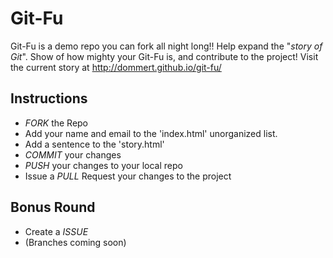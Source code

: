 Git-Fu
===================

Git-Fu is a demo repo you can fork all night long!! 
Help expand the "*story of Git*". 
Show of how mighty your Git-Fu is, and contribute to the project!
Visit the current story at http://dommert.github.io/git-fu/
## Instructions
* *FORK* the Repo
* Add your name and email to the 'index.html' unorganized list. 
* Add a sentence to the 'story.html'
* *COMMIT* your changes
* *PUSH* your changes to your local repo
* Issue a *PULL* Request your changes to the project 

## Bonus Round
* Create a *ISSUE*
* (Branches coming soon)

